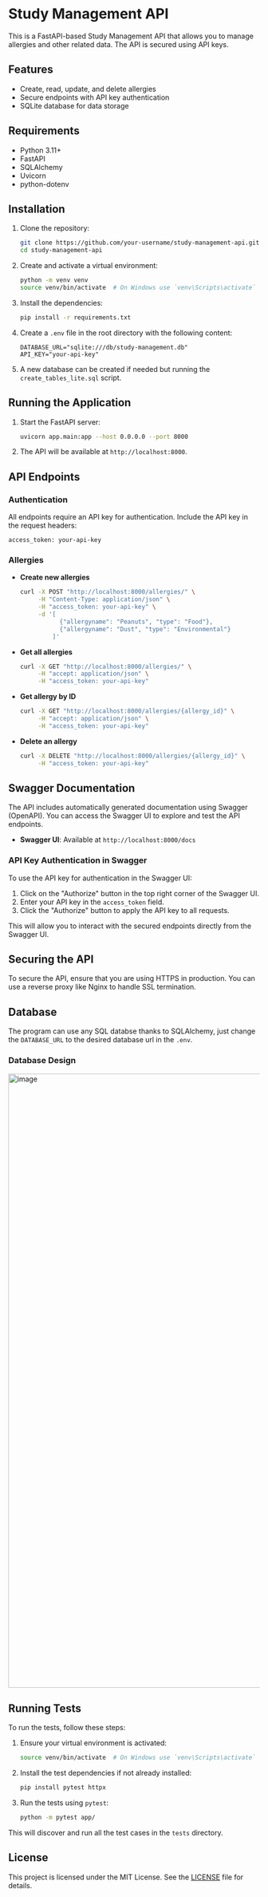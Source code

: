 # Study Management API

This is a FastAPI-based Study Management API that allows you to manage allergies and other related data. The API is secured using API keys.

## Features

- Create, read, update, and delete allergies
- Secure endpoints with API key authentication
- SQLite database for data storage

## Requirements

- Python 3.11+
- FastAPI
- SQLAlchemy
- Uvicorn
- python-dotenv

## Installation

1. Clone the repository:

    ```sh
    git clone https://github.com/your-username/study-management-api.git
    cd study-management-api
    ```

2. Create and activate a virtual environment:

    ```sh
    python -m venv venv
    source venv/bin/activate  # On Windows use `venv\Scripts\activate`
    ```

3. Install the dependencies:

    ```sh
    pip install -r requirements.txt
    ```

4. Create a `.env` file in the root directory with the following content:

    ```properties
    DATABASE_URL="sqlite:///db/study-management.db"
    API_KEY="your-api-key"
    ```
5. A new database can be created if needed but running the `create_tables_lite.sql` script.

## Running the Application

1. Start the FastAPI server:

    ```sh
    uvicorn app.main:app --host 0.0.0.0 --port 8000
    ```

2. The API will be available at `http://localhost:8000`.

## API Endpoints

### Authentication

All endpoints require an API key for authentication. Include the API key in the request headers:

```http
access_token: your-api-key
```

### Allergies

- **Create new allergies**

    ```sh
    curl -X POST "http://localhost:8000/allergies/" \
         -H "Content-Type: application/json" \
         -H "access_token: your-api-key" \
         -d '[
               {"allergyname": "Peanuts", "type": "Food"},
               {"allergyname": "Dust", "type": "Environmental"}
             ]'
    ```

- **Get all allergies**

    ```sh
    curl -X GET "http://localhost:8000/allergies/" \
         -H "accept: application/json" \
         -H "access_token: your-api-key"
    ```

- **Get allergy by ID**

    ```sh
    curl -X GET "http://localhost:8000/allergies/{allergy_id}" \
         -H "accept: application/json" \
         -H "access_token: your-api-key"
    ```

- **Delete an allergy**

    ```sh
    curl -X DELETE "http://localhost:8000/allergies/{allergy_id}" \
         -H "access_token: your-api-key"
    ```

## Swagger Documentation

The API includes automatically generated documentation using Swagger (OpenAPI). You can access the Swagger UI to explore and test the API endpoints.

- **Swagger UI**: Available at `http://localhost:8000/docs`

### API Key Authentication in Swagger

To use the API key for authentication in the Swagger UI:

1. Click on the "Authorize" button in the top right corner of the Swagger UI.
2. Enter your API key in the `access_token` field.
3. Click the "Authorize" button to apply the API key to all requests.

This will allow you to interact with the secured endpoints directly from the Swagger UI.

## Securing the API

To secure the API, ensure that you are using HTTPS in production. You can use a reverse proxy like Nginx to handle SSL termination.

## Database

The program can use any SQL databse thanks to SQLAlchemy, just change the `DATABASE_URL` to the desired database url in the `.env`.

### Database Design

<img width="1231" alt="image" src="https://github.com/user-attachments/assets/f66e3d53-9715-4f20-800e-08073ed36f8e" />

## Running Tests

To run the tests, follow these steps:

1. Ensure your virtual environment is activated:

    ```sh
    source venv/bin/activate  # On Windows use `venv\Scripts\activate`
    ```

2. Install the test dependencies if not already installed:

    ```sh
    pip install pytest httpx
    ```

3. Run the tests using `pytest`:

    ```sh
    python -m pytest app/
    ```

This will discover and run all the test cases in the `tests` directory.

## License

This project is licensed under the MIT License. See the [LICENSE](LICENSE) file for details.
